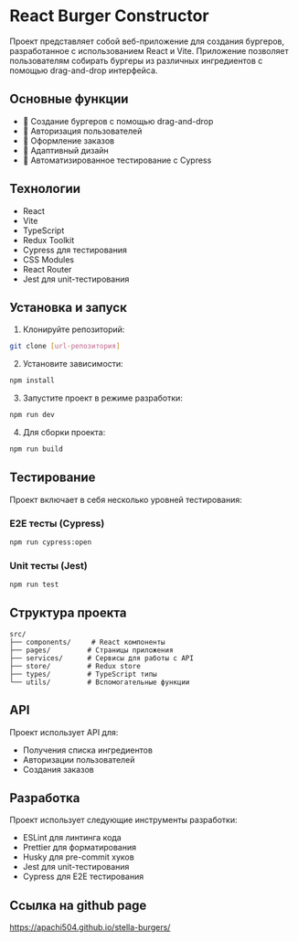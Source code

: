 # React Burger Constructor

Проект представляет собой веб-приложение для создания бургеров, разработанное с использованием React и Vite. Приложение позволяет пользователям собирать бургеры из различных ингредиентов с помощью drag-and-drop интерфейса.

## Основные функции

- 🍔 Создание бургеров с помощью drag-and-drop
- 🔐 Авторизация пользователей
- 🛒 Оформление заказов
- 📱 Адаптивный дизайн
- 🧪 Автоматизированное тестирование с Cypress

## Технологии

- React
- Vite
- TypeScript
- Redux Toolkit
- Cypress для тестирования
- CSS Modules
- React Router
- Jest для unit-тестирования

## Установка и запуск

1. Клонируйте репозиторий:
```bash
git clone [url-репозитория]
```

2. Установите зависимости:
```bash
npm install
```

3. Запустите проект в режиме разработки:
```bash
npm run dev
```

4. Для сборки проекта:
```bash
npm run build
```

## Тестирование

Проект включает в себя несколько уровней тестирования:

### E2E тесты (Cypress)
```bash
npm run cypress:open
```

### Unit тесты (Jest)
```bash
npm run test
```

## Структура проекта

```
src/
├── components/     # React компоненты
├── pages/         # Страницы приложения
├── services/      # Сервисы для работы с API
├── store/         # Redux store
├── types/         # TypeScript типы
└── utils/         # Вспомогательные функции
```

## API

Проект использует API для:
- Получения списка ингредиентов
- Авторизации пользователей
- Создания заказов

## Разработка

Проект использует следующие инструменты разработки:
- ESLint для линтинга кода
- Prettier для форматирования
- Husky для pre-commit хуков
- Jest для unit-тестирования
- Cypress для E2E тестирования

## Ссылка на github page

https://apachi504.github.io/stella-burgers/
